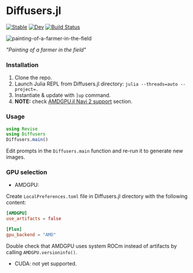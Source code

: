 # Diffusers.jl

[![Stable](https://img.shields.io/badge/docs-stable-blue.svg)](https://JuliaNeuralGraphics.github.io/Diffusers.jl/stable)
[![Dev](https://img.shields.io/badge/docs-dev-blue.svg)](https://JuliaNeuralGraphics.github.io/Diffusers.jl/dev)
[![Build Status](https://github.com/JuliaNeuralGraphics/Diffusers.jl/actions/workflows/CI.yml/badge.svg?branch=main)](https://github.com/JuliaNeuralGraphics/Diffusers.jl/actions/workflows/CI.yml?query=branch%3Amain)

![painting-of-a-farmer-in-the-field](https://user-images.githubusercontent.com/17990405/233398391-40dfc481-c05d-44e4-9535-b31b86b2dcf1.png)

*"Painting of a farmer in the field"*

### Installation

1. Clone the repo.
2. Launch Julia REPL from Diffusers.jl directory: `julia --threads=auto --project=.`
3. Instantiate & update with `]up` command.
4. **NOTE:** check [AMDGPU.jl Navi 2 support](https://amdgpu.juliagpu.org/dev/#Navi-2-(GFX103x)-support) section.

### Usage

```julia
using Revise
using Diffusers
Diffusers.main()
```

Edit prompts in the `Diffusers.main` function and re-run it to generate new images.

### GPU selection

- AMDGPU:

Create `LocalPreferences.toml` file in Diffusers.jl directory with the following content:

```toml
[AMDGPU]
use_artifacts = false

[Flux]
gpu_backend = "AMD"
```

Double check that AMDGPU uses system ROCm instead of artifacts by calling `AMDGPU.versioninfo()`.

- CUDA: not yet supported.
 
